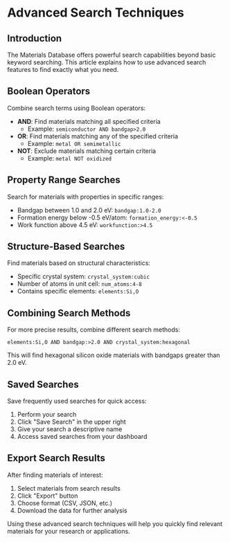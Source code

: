 # Advanced Search Techniques

## Introduction

The Materials Database offers powerful search capabilities beyond basic keyword searching. This article explains how to use advanced search features to find exactly what you need.

## Boolean Operators

Combine search terms using Boolean operators:

- **AND**: Find materials matching all specified criteria
  - Example: `semiconductor AND bandgap>2.0`
- **OR**: Find materials matching any of the specified criteria
  - Example: `metal OR semimetallic`
- **NOT**: Exclude materials matching certain criteria
  - Example: `metal NOT oxidized`

## Property Range Searches

Search for materials with properties in specific ranges:

- Bandgap between 1.0 and 2.0 eV: `bandgap:1.0-2.0`
- Formation energy below -0.5 eV/atom: `formation_energy:<-0.5`
- Work function above 4.5 eV: `workfunction:>4.5`

## Structure-Based Searches

Find materials based on structural characteristics:

- Specific crystal system: `crystal_system:cubic`
- Number of atoms in unit cell: `num_atoms:4-8`
- Contains specific elements: `elements:Si,O`

## Combining Search Methods

For more precise results, combine different search methods:

```
elements:Si,O AND bandgap:>2.0 AND crystal_system:hexagonal
```

This will find hexagonal silicon oxide materials with bandgaps greater than 2.0 eV.

## Saved Searches

Save frequently used searches for quick access:

1. Perform your search
2. Click "Save Search" in the upper right
3. Give your search a descriptive name
4. Access saved searches from your dashboard

## Export Search Results

After finding materials of interest:

1. Select materials from search results
2. Click "Export" button
3. Choose format (CSV, JSON, etc.)
4. Download the data for further analysis

Using these advanced search techniques will help you quickly find relevant materials for your research or applications. 